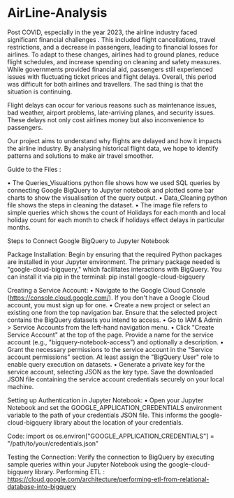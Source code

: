 # AirLine-Analysis

Post COVID, especially in the year 2023, the airline industry faced significant financial challenges . This included flight cancellations, travel restrictions, and a decrease in passengers, leading to financial losses for airlines. To adapt to these changes, airlines had to ground planes, reduce flight schedules, and increase spending on cleaning and safety measures. While governments provided financial aid, passengers still experienced issues with fluctuating ticket prices and flight delays. Overall, this period was difficult for both airlines and travellers. The sad thing is that the situation is continuing.

Flight delays can occur for various reasons such as maintenance issues, bad weather, airport problems, late-arriving planes, and security issues. These delays not only cost airlines money but also inconvenience to passengers.

Our project aims to understand why flights are delayed and how it impacts the airline industry. By analysing historical flight data, we hope to identify patterns and solutions to make air travel smoother.

Guide to the Files :

• The Queries_Visualtions python file shows how we used SQL queries by connecting Google BigQuery to Jupyter notebook and plotted some bar charts to show the visualisation of the query output. • Data_Cleaning python file shows the steps in cleaning the dataset. • The image file refers to simple queries which shows the count of Holidays for each month and local holiday count for each month to check if holidays effect delays in particular months.

Steps to Connect Google BigQuery to Jupyter Notebook

Package Installation: Begin by ensuring that the required Python packages are installed in your Jupyter environment. The primary package needed is "google-cloud-bigquery," which facilitates interactions with BigQuery. You can install it via pip in the terminal: pip install google-cloud-bigquery

Creating a Service Account: • Navigate to the Google Cloud Console (https://console.cloud.google.com/). If you don't have a Google Cloud account, you must sign up for one. • Create a new project or select an existing one from the top navigation bar. Ensure that the selected project contains the BigQuery datasets you intend to access. • Go to IAM & Admin > Service Accounts from the left-hand navigation menu. • Click "Create Service Account" at the top of the page. Provide a name for the service account (e.g., "bigquery-notebook-access") and optionally a description. • Grant the necessary permissions to the service account in the "Service account permissions" section. At least assign the "BigQuery User" role to enable query execution on datasets. • Generate a private key for the service account, selecting JSON as the key type. Save the downloaded JSON file containing the service account credentials securely on your local machine.

Setting up Authentication in Jupyter Notebook: • Open your Jupyter Notebook and set the GOOGLE_APPLICATION_CREDENTIALS environment variable to the path of your credentials JSON file. This informs the google-cloud-bigquery library about the location of your credentials.

Code: import os os.environ["GOOGLE_APPLICATION_CREDENTIALS"] = "/path/to/your/credentials.json"

Testing the Connection: Verify the connection to BigQuery by executing sample queries within your Jupyter Notebook using the google-cloud-bigquery library.
Performing ETL : https://cloud.google.com/architecture/performing-etl-from-relational-database-into-bigquery
